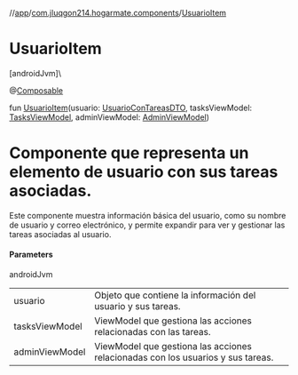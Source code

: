 //[app](../../index.md)/[com.jluqgon214.hogarmate.components](index.md)/[UsuarioItem](-usuario-item.md)

# UsuarioItem

[androidJvm]\

@[Composable](https://developer.android.com/reference/kotlin/androidx/compose/runtime/Composable.html)

fun [UsuarioItem](-usuario-item.md)(usuario: [UsuarioConTareasDTO](../com.jluqgon214.hogarmate.model.DTO/-usuario-con-tareas-d-t-o/index.md), tasksViewModel: [TasksViewModel](../com.jluqgon214.hogarmate.viewModel/-tasks-view-model/index.md), adminViewModel: [AdminViewModel](../com.jluqgon214.hogarmate.viewModel/-admin-view-model/index.md))

# Componente que representa un elemento de usuario con sus tareas asociadas.

Este componente muestra información básica del usuario, como su nombre de usuario y correo electrónico, y permite expandir para ver y gestionar las tareas asociadas al usuario.

#### Parameters

androidJvm

| | |
|---|---|
| usuario | Objeto que contiene la información del usuario y sus tareas. |
| tasksViewModel | ViewModel que gestiona las acciones relacionadas con las tareas. |
| adminViewModel | ViewModel que gestiona las acciones relacionadas con los usuarios y sus tareas. |
